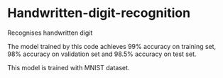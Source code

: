 # Handwritten-digit-recognition
Recognises handwritten digit

The model trained by this code achieves 99% accuracy on training set, 98% accuracy on validation set and 98.5% accuracy on test set.

This model is trained with MNIST dataset.
